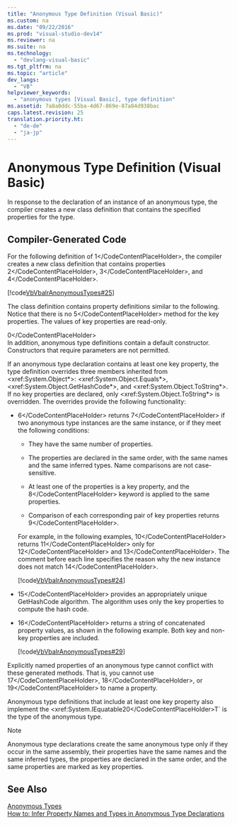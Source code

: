 ```yaml
---
title: "Anonymous Type Definition (Visual Basic)"
ms.custom: na
ms.date: "09/22/2016"
ms.prod: "visual-studio-dev14"
ms.reviewer: na
ms.suite: na
ms.technology: 
  - "devlang-visual-basic"
ms.tgt_pltfrm: na
ms.topic: "article"
dev_langs: 
  - "VB"
helpviewer_keywords: 
  - "anonymous types [Visual Basic], type definition"
ms.assetid: 7a8a0ddc-55ba-4d67-869e-87a84d938bac
caps.latest.revision: 25
translation.priority.ht: 
  - "de-de"
  - "ja-jp"
---
```

# Anonymous Type Definition (Visual Basic)
In response to the declaration of an instance of an anonymous type, the compiler creates a new class definition that contains the specified properties for the type.  
  
## Compiler-Generated Code  
 For the following definition of <CodeContentPlaceHolder>1\</CodeContentPlaceHolder>, the compiler creates a new class definition that contains properties <CodeContentPlaceHolder>2\</CodeContentPlaceHolder>, <CodeContentPlaceHolder>3\</CodeContentPlaceHolder>, and <CodeContentPlaceHolder>4\</CodeContentPlaceHolder>.  
  
 [!code[VbVbalrAnonymousTypes#25](../vs140/codesnippet/VisualBasic/anonymous-type-definition--visual-basic-_1.vb)]  
  
 The class definition contains property definitions similar to the following. Notice that there is no <CodeContentPlaceHolder>5\</CodeContentPlaceHolder> method for the key properties. The values of key properties are read-only.  
  
<CodeContentPlaceHolder>0\</CodeContentPlaceHolder>  
 In addition, anonymous type definitions contain a default constructor. Constructors that require parameters are not permitted.  
  
 If an anonymous type declaration contains at least one key property, the type definition overrides three members inherited from \<xref:System.Object*>: \<xref:System.Object.Equals*>, \<xref:System.Object.GetHashCode*>, and \<xref:System.Object.ToString*>. If no key properties are declared, only \<xref:System.Object.ToString*> is overridden. The overrides provide the following functionality:  
  
-   <CodeContentPlaceHolder>6\</CodeContentPlaceHolder> returns <CodeContentPlaceHolder>7\</CodeContentPlaceHolder> if two anonymous type instances are the same instance, or if they meet the following conditions:  
  
    -   They have the same number of properties.  
  
    -   The properties are declared in the same order, with the same names and the same inferred types. Name comparisons are not case-sensitive.  
  
    -   At least one of the properties is a key property, and the <CodeContentPlaceHolder>8\</CodeContentPlaceHolder> keyword is applied to the same properties.  
  
    -   Comparison of each corresponding pair of key properties returns <CodeContentPlaceHolder>9\</CodeContentPlaceHolder>.  
  
     For example, in the following examples, <CodeContentPlaceHolder>10\</CodeContentPlaceHolder> returns <CodeContentPlaceHolder>11\</CodeContentPlaceHolder> only for <CodeContentPlaceHolder>12\</CodeContentPlaceHolder> and <CodeContentPlaceHolder>13\</CodeContentPlaceHolder>. The comment before each line specifies the reason why the new instance does not match <CodeContentPlaceHolder>14\</CodeContentPlaceHolder>.  
  
     [!code[VbVbalrAnonymousTypes#24](../vs140/codesnippet/VisualBasic/anonymous-type-definition--visual-basic-_2.vb)]  
  
-   <CodeContentPlaceHolder>15\</CodeContentPlaceHolder> provides an appropriately unique GetHashCode algorithm. The algorithm uses only the key properties to compute the hash code.  
  
-   <CodeContentPlaceHolder>16\</CodeContentPlaceHolder> returns a string of concatenated property values, as shown in the following example. Both key and non-key properties are included.  
  
     [!code[VbVbalrAnonymousTypes#29](../vs140/codesnippet/VisualBasic/anonymous-type-definition--visual-basic-_3.vb)]  
  
 Explicitly named properties of an anonymous type cannot conflict with these generated methods. That is, you cannot use <CodeContentPlaceHolder>17\</CodeContentPlaceHolder>, <CodeContentPlaceHolder>18\</CodeContentPlaceHolder>, or <CodeContentPlaceHolder>19\</CodeContentPlaceHolder> to name a property.  
  
 Anonymous type definitions that include at least one key property also implement the <xref:System.IEquatable<CodeContentPlaceHolder>20\</CodeContentPlaceHolder>T` is the type of the anonymous type.  
  
> [!NOTE]
>  Anonymous type declarations create the same anonymous type only if they occur in the same assembly, their properties have the same names and the same inferred types, the properties are declared in the same order, and the same properties are marked as key properties.  
  
## See Also  
 [Anonymous Types](../vs140/anonymous-types--visual-basic-.md)   
 [How to: Infer Property Names and Types in Anonymous Type Declarations](../vs140/how-to--infer-property-names-and-types-in-anonymous-type-declarations--visual-basic-.md)